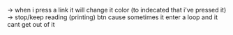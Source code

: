 

-> when i press a link it will change it color (to indecated that i've pressed it)
-> stop/keep reading (printing) btn cause sometimes it enter a loop and it cant get out of it